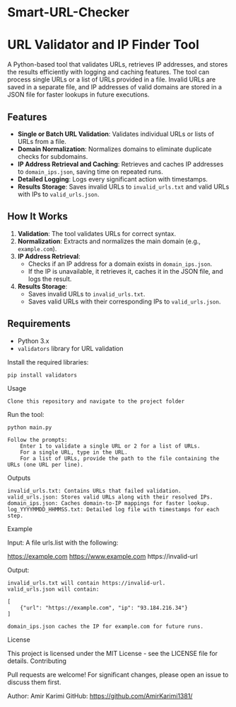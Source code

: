 # Smart-URL-Checker
# URL Validator and IP Finder Tool

A Python-based tool that validates URLs, retrieves IP addresses, and stores the results efficiently with logging and caching features. The tool can process single URLs or a list of URLs provided in a file. Invalid URLs are saved in a separate file, and IP addresses of valid domains are stored in a JSON file for faster lookups in future executions.

## Features

- **Single or Batch URL Validation**: Validates individual URLs or lists of URLs from a file.
- **Domain Normalization**: Normalizes domains to eliminate duplicate checks for subdomains.
- **IP Address Retrieval and Caching**: Retrieves and caches IP addresses to `domain_ips.json`, saving time on repeated runs.
- **Detailed Logging**: Logs every significant action with timestamps.
- **Results Storage**: Saves invalid URLs to `invalid_urls.txt` and valid URLs with IPs to `valid_urls.json`.

## How It Works

1. **Validation**: The tool validates URLs for correct syntax.
2. **Normalization**: Extracts and normalizes the main domain (e.g., `example.com`).
3. **IP Address Retrieval**:
   - Checks if an IP address for a domain exists in `domain_ips.json`.
   - If the IP is unavailable, it retrieves it, caches it in the JSON file, and logs the result.
4. **Results Storage**:
   - Saves invalid URLs to `invalid_urls.txt`.
   - Saves valid URLs with their corresponding IPs to `valid_urls.json`.

## Requirements

- Python 3.x
- `validators` library for URL validation

Install the required libraries:
```bash
pip install validators
```
Usage

    Clone this repository and navigate to the project folder

Run the tool:

    python main.py

    Follow the prompts:
        Enter 1 to validate a single URL or 2 for a list of URLs.
        For a single URL, type in the URL.
        For a list of URLs, provide the path to the file containing the URLs (one URL per line).

Outputs

    invalid_urls.txt: Contains URLs that failed validation.
    valid_urls.json: Stores valid URLs along with their resolved IPs.
    domain_ips.json: Caches domain-to-IP mappings for faster lookup.
    log_YYYYMMDD_HHMMSS.txt: Detailed log file with timestamps for each step.

Example

Input: A file urls.list with the following:

https://example.com
https://www.example.com
https://invalid-url

Output:

    invalid_urls.txt will contain https://invalid-url.
    valid_urls.json will contain:

    [
        {"url": "https://example.com", "ip": "93.184.216.34"}
    ]

    domain_ips.json caches the IP for example.com for future runs.

License

This project is licensed under the MIT License - see the LICENSE file for details.
Contributing

Pull requests are welcome! For significant changes, please open an issue to discuss them first.

Author: Amir Karimi
GitHub: https://github.com/AmirKarimi1381/

